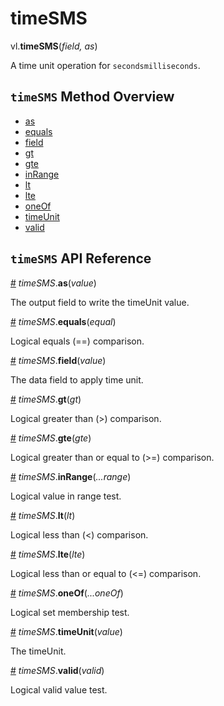 # timeSMS

vl.<b>timeSMS</b>(<em>field, as</em>)

A time unit operation for <code>secondsmilliseconds</code>.

## <code>timeSMS</code> Method Overview

* <a href="#as">as</a>
* <a href="#equals">equals</a>
* <a href="#field">field</a>
* <a href="#gt">gt</a>
* <a href="#gte">gte</a>
* <a href="#inRange">inRange</a>
* <a href="#lt">lt</a>
* <a href="#lte">lte</a>
* <a href="#oneOf">oneOf</a>
* <a href="#timeUnit">timeUnit</a>
* <a href="#valid">valid</a>

## <code>timeSMS</code> API Reference

<a id="as" href="#as">#</a>
<em>timeSMS</em>.<b>as</b>(<em>value</em>)

The output field to write the timeUnit value.

<a id="equals" href="#equals">#</a>
<em>timeSMS</em>.<b>equals</b>(<em>equal</em>)

Logical equals (==) comparison.

<a id="field" href="#field">#</a>
<em>timeSMS</em>.<b>field</b>(<em>value</em>)

The data field to apply time unit.

<a id="gt" href="#gt">#</a>
<em>timeSMS</em>.<b>gt</b>(<em>gt</em>)

Logical greater than (>) comparison.

<a id="gte" href="#gte">#</a>
<em>timeSMS</em>.<b>gte</b>(<em>gte</em>)

Logical greater than or equal to (>=) comparison.

<a id="inRange" href="#inRange">#</a>
<em>timeSMS</em>.<b>inRange</b>(<em>...range</em>)

Logical value in range test.

<a id="lt" href="#lt">#</a>
<em>timeSMS</em>.<b>lt</b>(<em>lt</em>)

Logical less than (<) comparison.

<a id="lte" href="#lte">#</a>
<em>timeSMS</em>.<b>lte</b>(<em>lte</em>)

Logical less than or equal to (<=) comparison.

<a id="oneOf" href="#oneOf">#</a>
<em>timeSMS</em>.<b>oneOf</b>(<em>...oneOf</em>)

Logical set membership test.

<a id="timeUnit" href="#timeUnit">#</a>
<em>timeSMS</em>.<b>timeUnit</b>(<em>value</em>)

The timeUnit.

<a id="valid" href="#valid">#</a>
<em>timeSMS</em>.<b>valid</b>(<em>valid</em>)

Logical valid value test.


